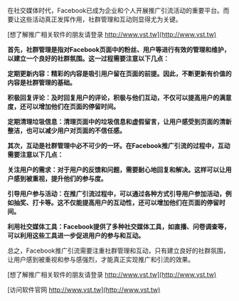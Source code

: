 在社交媒体时代，Facebook已成为企业和个人开展推广引流活动的重要平台。而要让这些活动真正发挥作用，社群管理和互动则显得尤为关键。

[想了解推广相关软件的朋友请登录 http://www.vst.tw](http://www.vst.tw)

**首先，社群管理是指对Facebook页面中的粉丝、用户等进行有效的管理和维护，以建立一个良好的社群氛围。这一过程需要注意以下几点：**

**定期更新内容：精彩的内容是吸引用户留在页面的前提。因此，不断更新有价值的内容是社群管理的基础。**

**积极回复评论：及时回复用户的评论，积极与他们互动，不仅可以提高用户的满意度，还可以增加他们在页面的停留时间。**

**定期清理垃圾信息：清理页面中的垃圾信息和虚假留言，让用户感受到页面的清新整洁，也可以减少用户对页面的不信任感。**

**其次，互动是社群管理中必不可少的一环。在Facebook推广引流的过程中，互动需要注意以下几点：**

**关注用户的需求：对于用户的反馈和问题，需要耐心地回复和解决。这样可以让用户感到被重视，提升他们的参与度。**

**引导用户参与活动：在推广引流过程中，可以通过各种方式引导用户参加活动，例如抽奖、打卡等。这不仅能提高用户的互动性，还可以增加他们在页面的停留时间。**

**利用社交媒体工具：Facebook提供了多种社交媒体工具，如直播、问卷调查等，可以利用这些工具进一步促进用户的参与和互动。**

总之，Facebook推广引流需要注重社群管理和互动，只有建立良好的社群氛围，让用户感到被重视和参与感强烈，才能真正实现推广和引流的效果。

[想了解推广相关软件的朋友请登录 http://www.vst.tw](http://www.vst.tw)


[访问软件官网 http://www.vst.tw](http://www.vst.tw)
